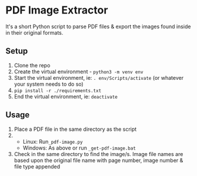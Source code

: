 # PDF Image Extractor

It's a short Python script to parse PDF files & export the images found inside in their original formats.

## Setup

1. Clone the repo
2. Create the virtual environment - `python3 -m venv env`
2. Start the virtual environment, ie: `. env/Scripts/activate` (or whatever your system needs to do so)
3. `pip install -r ./requirements.txt`
4. End the virtual environment, ie: `deactivate`

## Usage
1. Place a PDF file in the same directory as the script
2. 
    * Linux: Run`_pdf-image.py`
    *  Windows: As above or run `_get-pdf-image.bat`
3. Check in the same directory to find the image/s. Image file names are based upon the original file name with page number, image number & file type appended